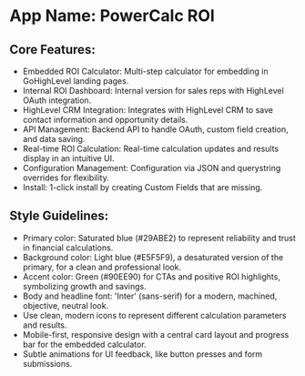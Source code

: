 # **App Name**: PowerCalc ROI

## Core Features:

- Embedded ROI Calculator: Multi-step calculator for embedding in GoHighLevel landing pages.
- Internal ROI Dashboard: Internal version for sales reps with HighLevel OAuth integration.
- HighLevel CRM Integration: Integrates with HighLevel CRM to save contact information and opportunity details.
- API Management: Backend API to handle OAuth, custom field creation, and data saving.
- Real-time ROI Calculation: Real-time calculation updates and results display in an intuitive UI.
- Configuration Management: Configuration via JSON and querystring overrides for flexibility.
- Install: 1-click install by creating Custom Fields that are missing.

## Style Guidelines:

- Primary color: Saturated blue (#29ABE2) to represent reliability and trust in financial calculations.
- Background color: Light blue (#E5F5F9), a desaturated version of the primary, for a clean and professional look.
- Accent color: Green (#90EE90) for CTAs and positive ROI highlights, symbolizing growth and savings.
- Body and headline font: 'Inter' (sans-serif) for a modern, machined, objective, neutral look.
- Use clean, modern icons to represent different calculation parameters and results.
- Mobile-first, responsive design with a central card layout and progress bar for the embedded calculator.
- Subtle animations for UI feedback, like button presses and form submissions.